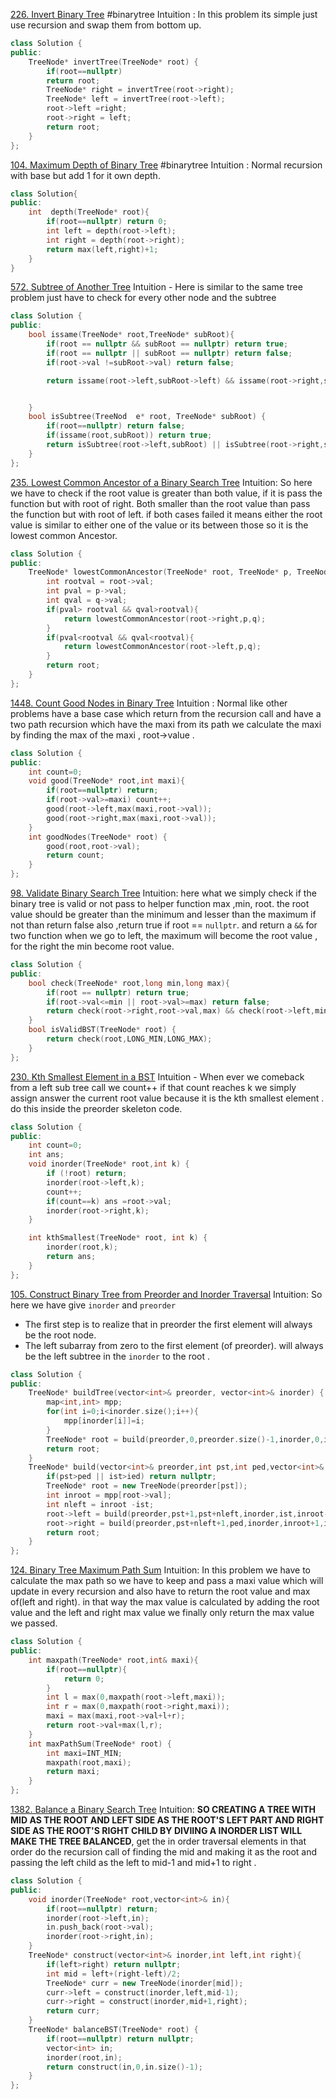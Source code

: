 

[226. Invert Binary Tree](https://leetcode.com/problems/invert-binary-tree/)
#binarytree
Intuition :  In this problem its simple just use recursion and swap them from bottom up.
```cpp
class Solution {
public:
    TreeNode* invertTree(TreeNode* root) {
        if(root==nullptr)
        return root;
        TreeNode* right = invertTree(root->right);
        TreeNode* left = invertTree(root->left);
        root->left =right;
        root->right = left;
        return root;
    }
};
```
[104. Maximum Depth of Binary Tree](https://leetcode.com/problems/maximum-depth-of-binary-tree/)
#binarytree 
Intuition : Normal recursion with base but add 1 for it  own depth.
```cpp
class Solution{
public:
	int  depth(TreeNode* root){
		if(root==nullptr) return 0;
		int left = depth(root->left);
		int right = depth(root->right);
		return max(left,right)+1;
	}
}
```
[572. Subtree of Another Tree](https://leetcode.com/problems/subtree-of-another-tree/)
Intuition  -  Here is similar to the same tree problem just have to check for every other node and the subtree 
```cpp
class Solution {
public:
    bool issame(TreeNode* root,TreeNode* subRoot){
        if(root == nullptr && subRoot == nullptr) return true;
        if(root == nullptr || subRoot == nullptr) return false;
        if(root->val !=subRoot->val) return false;

        return issame(root->left,subRoot->left) && issame(root->right,subRoot->right);


    }
    bool isSubtree(TreeNod  e* root, TreeNode* subRoot) {
        if(root==nullptr) return false;
        if(issame(root,subRoot)) return true;
        return isSubtree(root->left,subRoot) || isSubtree(root->right,subRoot);
    }  
};
```
[235. Lowest Common Ancestor of a Binary Search Tree](https://leetcode.com/problems/lowest-common-ancestor-of-a-binary-search-tree/)
Intuition: So here we have to check if the root value is greater than both value, if it is pass the function but with root of right. Both smaller than the root value than pass the function but with root of left. if both cases failed it means either the root value is similar to either one of the value or its between those so it is the lowest  common Ancestor.
```cpp
class Solution {
public:
    TreeNode* lowestCommonAncestor(TreeNode* root, TreeNode* p, TreeNode* q) {
        int rootval = root->val;
        int pval = p->val;
        int qval = q->val;
        if(pval> rootval && qval>rootval){
            return lowestCommonAncestor(root->right,p,q);
        }
        if(pval<rootval && qval<rootval){
            return lowestCommonAncestor(root->left,p,q);
        }
        return root;
    }
};
```
[1448. Count Good Nodes in Binary Tree](https://leetcode.com/problems/count-good-nodes-in-binary-tree/)
Intuition : Normal like other problems  have a base case which return from the recursion call and have a  two path recursion which have the maxi from its path we calculate the maxi by finding the max of the maxi , root->value .
```cpp
class Solution {
public:
    int count=0;
    void good(TreeNode* root,int maxi){
        if(root==nullptr) return;
        if(root->val>=maxi) count++;
        good(root->left,max(maxi,root->val));
        good(root->right,max(maxi,root->val));
    }
    int goodNodes(TreeNode* root) {
        good(root,root->val);
        return count;
    }
};
```
[98. Validate Binary Search Tree](https://leetcode.com/problems/validate-binary-search-tree/)
Intuition: here what we simply check if the binary tree is valid or not pass to helper function max ,min, root. the root value should be greater than the minimum and lesser than the maximum if not than return false also ,return true if root == `nullptr`. and return a  `&&` for two function when we go to left, the maximum will become the root value , for the right the min become root value.
```cpp
class Solution {
public:
    bool check(TreeNode* root,long min,long max){
        if(root == nullptr) return true;
        if(root->val<=min || root->val>=max) return false;
        return check(root->right,root->val,max) && check(root->left,min,root->val);
    }
    bool isValidBST(TreeNode* root) {
        return check(root,LONG_MIN,LONG_MAX);
    }
};
```
[230. Kth Smallest Element in a BST](https://leetcode.com/problems/kth-smallest-element-in-a-bst/)
Intuition -  When ever we comeback from a left sub tree call we count++ if that count reaches k we simply  assign answer the current root value because it is the kth smallest element  . do this inside the preorder skeleton code.
```cpp
class Solution {
public:
    int count=0;
    int ans;
    void inorder(TreeNode* root,int k) {
        if (!root) return;
        inorder(root->left,k);
        count++;
        if(count==k) ans =root->val;
        inorder(root->right,k);
    }

    int kthSmallest(TreeNode* root, int k) {
        inorder(root,k);
        return ans;
    }
};

```
[105. Construct Binary Tree from Preorder and Inorder Traversal](https://leetcode.com/problems/construct-binary-tree-from-preorder-and-inorder-traversal/)
Intuition: So here we have give `inorder` and `preorder` 
- The first step is to realize that in preorder the first element will always be the root node.
- The left subarray from zero to the first element (of preorder). will always be the left subtree in the `inorder` to the root .
```cpp
class Solution {
public:
    TreeNode* buildTree(vector<int>& preorder, vector<int>& inorder) {
        map<int,int> mpp;
        for(int i=0;i<inorder.size();i++){
            mpp[inorder[i]]=i;
        }
        TreeNode* root = build(preorder,0,preorder.size()-1,inorder,0,inorder.size(),mpp);
        return root;
    }
    TreeNode* build(vector<int>& preorder,int pst,int ped,vector<int>& inorder,int ist,int ied,map<int,int>& mpp){
        if(pst>ped || ist>ied) return nullptr;
        TreeNode* root = new TreeNode(preorder[pst]);
        int inroot = mpp[root->val];
        int nleft = inroot -ist;
        root->left = build(preorder,pst+1,pst+nleft,inorder,ist,inroot-1,mpp);
        root->right = build(preorder,pst+nleft+1,ped,inorder,inroot+1,ied,mpp);
        return root;
    }
};
```
[124. Binary Tree Maximum Path Sum](https://leetcode.com/problems/binary-tree-maximum-path-sum/)
Intuition: In this problem we have to calculate  the max path so we have to keep and pass a maxi value  which will update in every recursion and also have to return the root value and max of(left and right). in that way the max value is calculated by adding the root value and the left and right max value we finally only return the max value we passed.
```cpp
class Solution {
public:
    int maxpath(TreeNode* root,int& maxi){
        if(root==nullptr){
            return 0;
        }
        int l = max(0,maxpath(root->left,maxi));
        int r = max(0,maxpath(root->right,maxi));
        maxi = max(maxi,root->val+l+r);
        return root->val+max(l,r);
    }
    int maxPathSum(TreeNode* root) {
        int maxi=INT_MIN;
        maxpath(root,maxi);
        return maxi;
    }
};
```
[1382. Balance a Binary Search Tree](https://leetcode.com/problems/balance-a-binary-search-tree/)
Intuition: **SO CREATING A TREE WITH MID AS THE ROOT AND LEFT SIDE AS THE ROOT'S LEFT PART AND RIGHT SIDE AS THE ROOT'S RIGHT CHILD BY DIVIING A INORDER LIST WILL MAKE THE TREE BALANCED**, get the in order  traversal elements in that order do the recursion call of finding the mid and making it as the root and passing the left child as the left to mid-1 and mid+1  to right .
```cpp
class Solution {
public:
    void inorder(TreeNode* root,vector<int>& in){
        if(root==nullptr) return;
        inorder(root->left,in);
        in.push_back(root->val);
        inorder(root->right,in);
    }
    TreeNode* construct(vector<int>& inorder,int left,int right){
        if(left>right) return nullptr;
        int mid = left+(right-left)/2;
        TreeNode* curr = new TreeNode(inorder[mid]);
        curr->left = construct(inorder,left,mid-1);
        curr->right = construct(inorder,mid+1,right);
        return curr;
    }
    TreeNode* balanceBST(TreeNode* root) {
        if(root==nullptr) return nullptr;
        vector<int> in;
        inorder(root,in);
        return construct(in,0,in.size()-1);
    }
};
```

